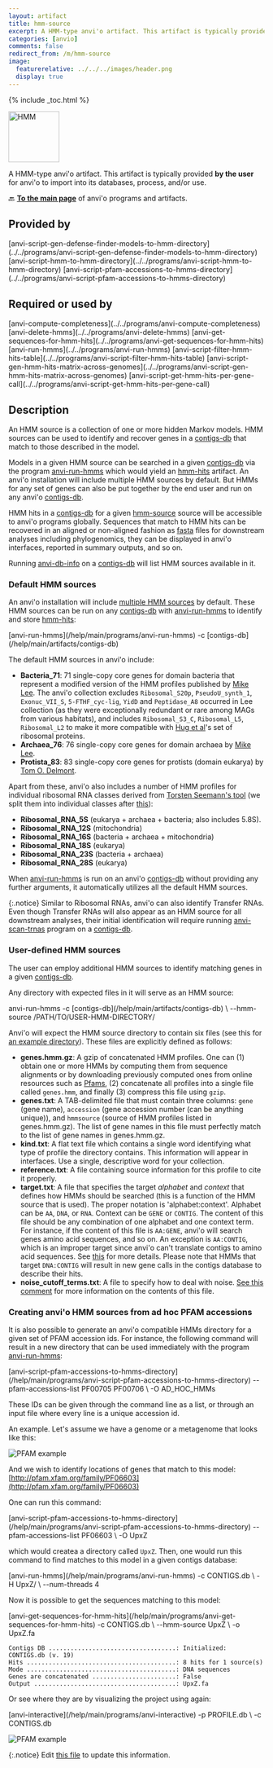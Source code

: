 ```yaml
---
layout: artifact
title: hmm-source
excerpt: A HMM-type anvi'o artifact. This artifact is typically provided by the user for anvi'o to import into its databases, process, and/or use.
categories: [anvio]
comments: false
redirect_from: /m/hmm-source
image:
  featurerelative: ../../../images/header.png
  display: true
---
```



{% include _toc.html %}


<img src="../../images/icons/HMM.png" alt="HMM" style="width:100px; border:none" />

A HMM-type anvi'o artifact. This artifact is typically provided **by the user** for anvi'o to import into its databases, process, and/or use.

🔙 **[To the main page](../../)** of anvi'o programs and artifacts.

## Provided by


<p style="text-align: left" markdown="1"><span class="artifact-p">[anvi-script-gen-defense-finder-models-to-hmm-directory](../../programs/anvi-script-gen-defense-finder-models-to-hmm-directory)</span> <span class="artifact-p">[anvi-script-hmm-to-hmm-directory](../../programs/anvi-script-hmm-to-hmm-directory)</span> <span class="artifact-p">[anvi-script-pfam-accessions-to-hmms-directory](../../programs/anvi-script-pfam-accessions-to-hmms-directory)</span></p>


## Required or used by


<p style="text-align: left" markdown="1"><span class="artifact-r">[anvi-compute-completeness](../../programs/anvi-compute-completeness)</span> <span class="artifact-r">[anvi-delete-hmms](../../programs/anvi-delete-hmms)</span> <span class="artifact-r">[anvi-get-sequences-for-hmm-hits](../../programs/anvi-get-sequences-for-hmm-hits)</span> <span class="artifact-r">[anvi-run-hmms](../../programs/anvi-run-hmms)</span> <span class="artifact-r">[anvi-script-filter-hmm-hits-table](../../programs/anvi-script-filter-hmm-hits-table)</span> <span class="artifact-r">[anvi-script-gen-hmm-hits-matrix-across-genomes](../../programs/anvi-script-gen-hmm-hits-matrix-across-genomes)</span> <span class="artifact-r">[anvi-script-get-hmm-hits-per-gene-call](../../programs/anvi-script-get-hmm-hits-per-gene-call)</span></p>


## Description

An HMM source is a collection of one or more hidden Markov models. HMM sources can be used to identify and recover genes in a <span class="artifact-n">[contigs-db](/help/main/artifacts/contigs-db)</span> that match to those described in the model.

Models in a given HMM source can be searched in a given <span class="artifact-n">[contigs-db](/help/main/artifacts/contigs-db)</span> via the program <span class="artifact-p">[anvi-run-hmms](/help/main/programs/anvi-run-hmms)</span> which would yield an <span class="artifact-n">[hmm-hits](/help/main/artifacts/hmm-hits)</span> artifact. An anvi'o installation will include multiple HMM sources by default. But HMMs for any set of genes can also be put together by the end user and run on any anvi'o <span class="artifact-n">[contigs-db](/help/main/artifacts/contigs-db)</span>.

HMM hits in a <span class="artifact-n">[contigs-db](/help/main/artifacts/contigs-db)</span> for a given <span class="artifact-n">[hmm-source](/help/main/artifacts/hmm-source)</span> source will be accessible to anvi'o programs globally. Sequences that match to HMM hits can be recovered in an aligned or non-aligned fashion as <span class="artifact-n">[fasta](/help/main/artifacts/fasta)</span> files for downstream analyses including phylogenomics, they can be displayed in anvi'o interfaces, reported in summary outputs, and so on.

Running <span class="artifact-p">[anvi-db-info](/help/main/programs/anvi-db-info)</span> on a <span class="artifact-n">[contigs-db](/help/main/artifacts/contigs-db)</span> will list HMM sources available in it.

### Default HMM sources

An anvi'o installation will include [multiple HMM sources](https://github.com/meren/anvio/tree/master/anvio/data/hmm) by default. These HMM sources can be run on any <span class="artifact-n">[contigs-db](/help/main/artifacts/contigs-db)</span> with <span class="artifact-p">[anvi-run-hmms](/help/main/programs/anvi-run-hmms)</span> to identify and store <span class="artifact-n">[hmm-hits](/help/main/artifacts/hmm-hits)</span>:

<div class="codeblock" markdown="1">
<span class="artifact&#45;p">[anvi&#45;run&#45;hmms](/help/main/programs/anvi&#45;run&#45;hmms)</span> &#45;c <span class="artifact&#45;n">[contigs&#45;db](/help/main/artifacts/contigs&#45;db)</span>
</div>

The default HMM sources in anvi'o include:

* **Bacteria_71**: 71 single-copy core genes for domain bacteria that represent a modified version of the HMM profiles published by [Mike Lee](https://doi.org/10.1093/bioinformatics/btz188). The anvi'o collection excludes `Ribosomal_S20p`, `PseudoU_synth_1`, `Exonuc_VII_S`, `5-FTHF_cyc-lig`, `YidD` and `Peptidase_A8` occurred in Lee collection (as they were exceptionally redundant or rare among MAGs from various habitats), and includes `Ribosomal_S3_C`, `Ribosomal_L5`, `Ribosomal_L2` to make it more compatible with [Hug et al](https://www.nature.com/articles/nmicrobiol201648)'s set of ribosomal proteins.
* **Archaea_76**: 76 single-copy core genes for domain archaea by [Mike Lee](https://doi.org/10.1093/bioinformatics/btz188).
* **Protista_83**: 83 single-copy core genes for protists (domain eukarya) by [Tom O. Delmont](http://merenlab.org/delmont-euk-scgs).

Apart from these, anvi'o also includes a number of HMM profiles for individual ribosomal RNA classes derived from [Torsten Seemann's tool](https://github.com/tseemann/barrnap) (we split them into individual classes after [this](https://github.com/merenlab/anvio/issues/1411)):

* **Ribosomal\_RNA\_5S** (eukarya + archaea + bacteria; also includes 5.8S).
* **Ribosomal\_RNA\_12S** (mitochondria)
* **Ribosomal\_RNA\_16S** (bacteria + archaea + mitochondria)
* **Ribosomal\_RNA\_18S** (eukarya)
* **Ribosomal\_RNA\_23S** (bacteria + archaea)
* **Ribosomal\_RNA\_28S** (eukarya)

When <span class="artifact-p">[anvi-run-hmms](/help/main/programs/anvi-run-hmms)</span> is run on an anvi'o <span class="artifact-n">[contigs-db](/help/main/artifacts/contigs-db)</span> without providing any further arguments, it automatically utilizes all the default HMM sources.

{:.notice}
Similar to Ribosomal RNAs, anvi'o can also identify Transfer RNAs. Even though Transfer RNAs will also appear as an HMM source for all downstream analyses, their initial identification will require running <span class="artifact-p">[anvi-scan-trnas](/help/main/programs/anvi-scan-trnas)</span> program on a <span class="artifact-n">[contigs-db](/help/main/artifacts/contigs-db)</span>.

### User-defined HMM sources

The user can employ additional HMM sources to identify matching genes in a given <span class="artifact-n">[contigs-db](/help/main/artifacts/contigs-db)</span>.

Any directory with expected files in it will serve as an HMM source:

<div class="codeblock" markdown="1">
anvi&#45;run&#45;hmms &#45;c <span class="artifact&#45;n">[contigs&#45;db](/help/main/artifacts/contigs&#45;db)</span> \
              &#45;&#45;hmm&#45;source /PATH/TO/USER&#45;HMM&#45;DIRECTORY/
</div>

Anvi'o will expect the HMM source directory to contain six files (see this for [an example directory](https://github.com/merenlab/anvio/tree/master/anvio/data/hmm/Protista_83)). These files are explicitly defined as follows:

* **genes.hmm.gz**: A gzip of concatenated HMM profiles. One can (1) obtain one or more HMMs by computing them from sequence alignments or by downloading previously computed ones from online resources such as [Pfams](https://pfam.xfam.org/family/browse?browse=new), (2) concatenate all profiles into a single file called `genes.hmm`, and finally (3) compress this file using `gzip`.
* **genes.txt**: A TAB-delimited file that must contain three columns: `gene` (gene name), `accession` (gene accession number (can be anything unique)), and `hmmsource` (source of HMM profiles listed in genes.hmm.gz). The list of gene names in this file must perfectly match to the list of gene names in genes.hmm.gz.
* **kind.txt**: A flat text file which contains a single word identifying what type of profile the directory contains. This information will appear in interfaces. Use a single, descriptive word for your collection.
* **reference.txt**: A file containing source information for this profile to cite it properly.
* **target.txt**: A file that specifies the target *alphabet* and  *context* that defines how HMMs should be searched (this is a function of the HMM source that is used). The proper notation is 'alphabet:context'. Alphabet can be `AA`, `DNA`, or `RNA`. Context can be `GENE` or `CONTIG`. The content of this file should be any combination of one alphabet and one context term. For instance, if the content of this file is `AA:GENE`, anvi'o will search genes amino acid sequences, and so on. An exception is `AA:CONTIG`, which is an improper target since anvi'o can't translate contigs to amino acid sequences. See [this](https://github.com/meren/anvio/pull/402) for more details. Please note that HMMs that target `DNA:CONTIG` will result in new gene calls in the contigs database to describe their hits.
* **noise_cutoff_terms.txt**: A file to specify how to deal with noise. [See this comment](https://github.com/merenlab/anvio/issues/498#issuecomment-362115921) for more information on the contents of this file.


### Creating anvi'o HMM sources from ad hoc PFAM accessions

It is also possible to generate an anvi'o compatible HMMs directory for a given set of PFAM accession ids. For instance, the following command will result in a new directory that can be used immediately with the program <span class="artifact-p">[anvi-run-hmms](/help/main/programs/anvi-run-hmms)</span>:

<div class="codeblock" markdown="1">
<span class="artifact&#45;p">[anvi&#45;script&#45;pfam&#45;accessions&#45;to&#45;hmms&#45;directory](/help/main/programs/anvi&#45;script&#45;pfam&#45;accessions&#45;to&#45;hmms&#45;directory)</span> &#45;&#45;pfam&#45;accessions&#45;list PF00705 PF00706 \
                                               &#45;O AD_HOC_HMMs
</div>

These IDs can be given through the command line as a list, or through an input file where every line is a unique accession id.

An example. Let's assume we have a genome or a metagenome that looks like this:

![PFAM example](../../images/p214-wo-upxz.png)

And we wish to identify locations of genes that match to this model: [http://pfam.xfam.org/family/PF06603](http://pfam.xfam.org/family/PF06603)

One can run this command:

<div class="codeblock" markdown="1">
<span class="artifact&#45;p">[anvi&#45;script&#45;pfam&#45;accessions&#45;to&#45;hmms&#45;directory](/help/main/programs/anvi&#45;script&#45;pfam&#45;accessions&#45;to&#45;hmms&#45;directory)</span> &#45;&#45;pfam&#45;accessions&#45;list PF06603 \
                                                &#45;O UpxZ
</div>

which would createa a directory called `UpxZ`. Then, one would run this command to find matches to this model in a given contigs database:

<div class="codeblock" markdown="1">
<span class="artifact&#45;p">[anvi&#45;run&#45;hmms](/help/main/programs/anvi&#45;run&#45;hmms)</span> &#45;c CONTIGS.db \
               &#45;H UpxZ/ \
               &#45;&#45;num&#45;threads 4
</div>

Now it is possible to get the sequences matching to this model:

<div class="codeblock" markdown="1">
<span class="artifact&#45;p">[anvi&#45;get&#45;sequences&#45;for&#45;hmm&#45;hits](/help/main/programs/anvi&#45;get&#45;sequences&#45;for&#45;hmm&#45;hits)</span> &#45;c CONTIGS.db \
                                 &#45;&#45;hmm&#45;source UpxZ \
                                 &#45;o UpxZ.fa
</div>

```
Contigs DB ...................................: Initialized: CONTIGS.db (v. 19)
Hits .........................................: 8 hits for 1 source(s)
Mode .........................................: DNA sequences
Genes are concatenated .......................: False
Output .......................................: UpxZ.fa
```

Or see where they are by visualizing the project using again:

<div class="codeblock" markdown="1">
<span class="artifact&#45;p">[anvi&#45;interactive](/help/main/programs/anvi&#45;interactive)</span> &#45;p PROFILE.db \
                  &#45;c CONTIGS.db
</div>

![PFAM example](../../images/p214-w-upxz.png)


{:.notice}
Edit [this file](https://github.com/merenlab/anvio/tree/master/anvio/docs/artifacts/hmm-source.md) to update this information.

